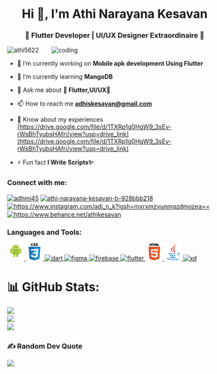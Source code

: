 <h1 align="center">Hi 👋, I'm Athi Narayana Kesavan</h1>
<h3 align="center">🚀 Flutter Developer | UI/UX Designer Extraordinaire 🎨</h3>
<img align="right" alt="coding" width="400" src="https://cdn.dribbble.com/users/1187836/screenshots/6539429/programer.gif">

<p align="left"> <img src="https://komarev.com/ghpvc/?username=athi5622&label=Profile%20views&color=0e75b6&style=flat" alt="athi5622" /> </p>


- 🔭 I’m currently working on **Mobile apk development Using Flutter**

- 🌱 I’m currently learning **MangoDB**

- 💬 Ask me about **🚀 Flutter,UI/UX🎨**

- 📫 How to reach me **adhiskesavan@gmail.com**

- 📄 Know about my experiences [https://drive.google.com/file/d/1TXRp1g0HgW9_3sEv-rWsBhTyubsHAfri/view?usp=drive_link](https://drive.google.com/file/d/1TXRp1g0HgW9_3sEv-rWsBhTyubsHAfri/view?usp=drive_link)

- ⚡ Fun fact **I Write Scripts✨**



<h3 align="left">Connect with me:</h3>
<p align="left">
<a href="https://twitter.com/adhmi45" target="blank"><img align="center" src="https://raw.githubusercontent.com/rahuldkjain/github-profile-readme-generator/master/src/images/icons/Social/twitter.svg" alt="adhmi45" height="30" width="40" /></a>
<a href="https://linkedin.com/in/athi-narayana-kesavan-b-928bbb218" target="blank"><img align="center" src="https://raw.githubusercontent.com/rahuldkjain/github-profile-readme-generator/master/src/images/icons/Social/linked-in-alt.svg" alt="athi-narayana-kesavan-b-928bbb218" height="30" width="40" /></a>
<a href="https://instagram.com/https://www.instagram.com/adi_n_k?igsh=mxrxmzvunmqzdmozea==" target="blank"><img align="center" src="https://raw.githubusercontent.com/rahuldkjain/github-profile-readme-generator/master/src/images/icons/Social/instagram.svg" alt="https://www.instagram.com/adi_n_k?igsh=mxrxmzvunmqzdmozea==" height="30" width="40" /></a>
<a href="https://www.behance.net/https://www.behance.net/athikesavan" target="blank"><img align="center" src="https://raw.githubusercontent.com/rahuldkjain/github-profile-readme-generator/master/src/images/icons/Social/behance.svg" alt="https://www.behance.net/athikesavan" height="30" width="40" /></a>
</p>


<h3 align="left">Languages and Tools:</h3>
<p align="left"> <a href="https://developer.android.com" target="_blank" rel="noreferrer"> <img src="https://raw.githubusercontent.com/devicons/devicon/master/icons/android/android-original-wordmark.svg" alt="android" width="40" height="40"/> </a> <a href="https://www.w3schools.com/css/" target="_blank" rel="noreferrer"> <img src="https://raw.githubusercontent.com/devicons/devicon/master/icons/css3/css3-original-wordmark.svg" alt="css3" width="40" height="40"/> </a> <a href="https://dart.dev" target="_blank" rel="noreferrer"> <img src="https://www.vectorlogo.zone/logos/dartlang/dartlang-icon.svg" alt="dart" width="40" height="40"/> </a> <a href="https://www.figma.com/" target="_blank" rel="noreferrer"> <img src="https://www.vectorlogo.zone/logos/figma/figma-icon.svg" alt="figma" width="40" height="40"/> </a> <a href="https://firebase.google.com/" target="_blank" rel="noreferrer"> <img src="https://www.vectorlogo.zone/logos/firebase/firebase-icon.svg" alt="firebase" width="40" height="40"/> </a> <a href="https://flutter.dev" target="_blank" rel="noreferrer"> <img src="https://www.vectorlogo.zone/logos/flutterio/flutterio-icon.svg" alt="flutter" width="40" height="40"/> </a> <a href="https://www.w3.org/html/" target="_blank" rel="noreferrer"> <img src="https://raw.githubusercontent.com/devicons/devicon/master/icons/html5/html5-original-wordmark.svg" alt="html5" width="40" height="40"/> </a> <a href="https://www.java.com" target="_blank" rel="noreferrer"> <img src="https://raw.githubusercontent.com/devicons/devicon/master/icons/java/java-original.svg" alt="java" width="40" height="40"/> </a> <a href="https://www.adobe.com/products/xd.html" target="_blank" rel="noreferrer"> <img src="https://cdn.worldvectorlogo.com/logos/adobe-xd.svg" alt="xd" width="40" height="40"/> </a> </p>

# 📊 GitHub Stats:
![](https://github-readme-stats.vercel.app/api?username=athi5622&theme=dark&hide_border=false&include_all_commits=false&count_private=false)<br/>
![](https://github-readme-streak-stats.herokuapp.com/?user=athi5622&theme=dark&hide_border=false)<br/>
![](https://github-readme-stats.vercel.app/api/top-langs/?username=athi5622&theme=dark&hide_border=false&include_all_commits=false&count_private=false&layout=compact)

### ✍️ Random Dev Quote
![](https://quotes-github-readme.vercel.app/api?type=vetical&theme=light)
